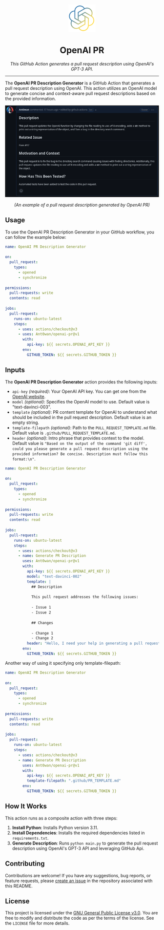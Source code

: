 <br />
<p align="center">
  <a href="">
    <img src=".logo.png" alt="Logo" width="90" height="90">
  </a>

  <h1 align="center">OpenAI PR</h1>

  <p align="center"><i>This GitHub Action generates a pull request description using OpenAI's GPT-3 API.</i>
  </p>
</p>

---

The **OpenAI PR Description Generator** is a GitHub Action that generates a pull request description using OpenAI. This action utilizes an OpenAI model to generate concise and context-aware pull request descriptions based on the provided information.


<p align="center">
<img src=".screenshot.png" alt="Pull request description">
<p align="center"><i>(An example of a pull request description generated by OpenAI PR)</i></p>
</p>


## Usage

To use the OpenAI PR Description Generator in your GitHub workflow, you can follow the example below:

```yaml
name: OpenAI PR Description Generator

on:
  pull_request:
    types:
      - opened
      - synchronize

permissions:
  pull-requests: write
  contents: read

jobs:
  pull-request:
    runs-on: ubuntu-latest
    steps:
      - uses: actions/checkout@v3
      - uses: Ant0wan/openai-pr@v1
        with:
          api-key: ${{ secrets.OPENAI_API_KEY }}
        env:
          GITHUB_TOKEN: ${{ secrets.GITHUB_TOKEN }}
```

## Inputs

The **OpenAI PR Description Generator** action provides the following inputs:

- `api-key` *(required)*: Your OpenAI API key. You can get one from the [OpenAI website](https://beta.openai.com/signup/).
- `model` *(optional)*: Specifies the OpenAI model to use. Default value is "text-davinci-003".
- `template` *(optional)*: PR content template for OpenAI to understand what should be included in the pull request description. Default value is an empty string.
- `template-filepath` *(optional)*: Path to the `PULL_REQUEST_TEMPLATE.md` file. Default value is `.github/PULL_REQUEST_TEMPLATE.md`.
- `header` *(optional)*: Intro phrase that provides context to the model. Default value is `"Based on the output of the command 'git diff', could you please generate a pull request description using the provided information? Be concise. Description must follow this format:\n"`.

```yaml
name: OpenAI PR Description Generator

on:
  pull_request:
    types:
      - opened
      - synchronize

permissions:
  pull-requests: write
  contents: read

jobs:
  pull-request:
    runs-on: ubuntu-latest
    steps:
      - uses: actions/checkout@v3
      - name: Generate PR Description
        uses: Ant0wan/openai-pr@v1
        with:
          api-key: ${{ secrets.OPENAI_API_KEY }}
          model: "text-davinci-002"
          template: |
            ## Description

            This pull request addresses the following issues:

            - Issue 1
            - Issue 2

            ## Changes

            - Change 1
            - Change 2
          header: "Hello, I need your help in generating a pull request description. Please analyze the changes and provide a concise description."
        env:
          GITHUB_TOKEN: ${{ secrets.GITHUB_TOKEN }}
```

Another way of using it specifying only template-filepath:

```yaml
name: OpenAI PR Description Generator

on:
  pull_request:
    types:
      - opened
      - synchronize

permissions:
  pull-requests: write
  contents: read

jobs:
  pull-request:
    runs-on: ubuntu-latest
    steps:
      - uses: actions/checkout@v3
      - name: Generate PR Description
        uses: Ant0wan/openai-pr@v1
        with:
          api-key: ${{ secrets.OPENAI_API_KEY }}
          template-filepath: ".github/PR_TEMPLATE.md"
        env:
          GITHUB_TOKEN: ${{ secrets.GITHUB_TOKEN }}
```

## How It Works

This action runs as a composite action with three steps:
1. **Install Python**: Installs Python version 3.11.
2. **Install Dependencies**: Installs the required dependencies listed in `requirements.txt`.
3. **Generate Description**: Runs `python main.py` to generate the pull request description using OpenAI's GPT-3 API and leveraging GitHub Api.

## Contributing

Contributions are welcome! If you have any suggestions, bug reports, or feature requests, please [create an issue](https://github.com/Ant0wan/openai-pr/issues) in the repository associated with this README.

## License

This project is licensed under the [GNU General Public License v3.0](LICENSE). You are free to modify and distribute the code as per the terms of the license. See the `LICENSE` file for more details.

